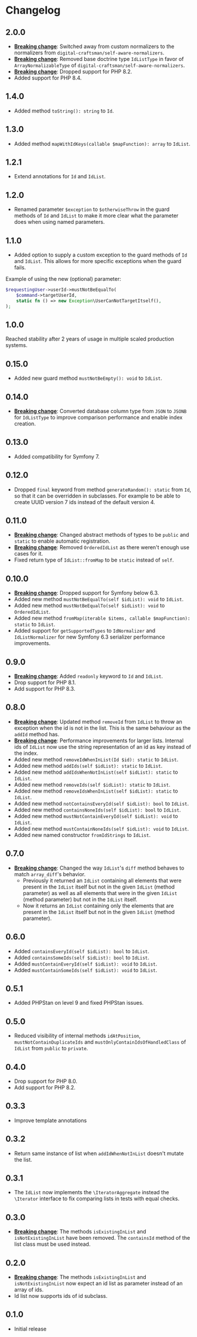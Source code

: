 # Changelog

## 2.0.0

- **[Breaking change](./UPGRADE.md#switched-away-from-custom-normalizers)**: Switched away from custom normalizers to the normalizers from `digital-craftsman/self-aware-normalizers`.
- **[Breaking change](./UPGRADE.md#removed-custom-doctrine-type-for-idlist)**: Removed base doctrine type `IdListType` in favor of `ArrayNormalizableType` of `digital-craftsman/self-aware-normalizers`.
- **[Breaking change](./UPGRADE.md#upgrade-to-at-least-php-83)**: Dropped support for PHP 8.2.
- Added support for PHP 8.4.

## 1.4.0

- Added method `toString(): string` to `Id`.

## 1.3.0

- Added method `mapWithIdKeys(callable $mapFunction): array` to `IdList`.

## 1.2.1

- Extend annotations for `Id` and `IdList`.

## 1.2.0

- Renamed parameter `$exception` to `$otherwiseThrow` in the guard methods of `Id` and `IdList` to make it more clear what the parameter does when using named parameters.

## 1.1.0

- Added option to supply a custom exception to the guard methods of `Id` and `IdList`. This allows for more specific exceptions when the guard fails.

Example of using the new (optional) parameter:
```php
$requestingUser->userId->mustNotBeEqualTo(
    $command->targetUserId,
    static fn () => new Exception\UserCanNotTargetItself(),
);
```

## 1.0.0

Reached stability after 2 years of usage in multiple scaled production systems.

## 0.15.0

- Added new guard method `mustNotBeEmpty(): void` to `IdList`.

## 0.14.0

- **[Breaking change](./UPGRADE.md#converted-database-column-type-from-json-to-jsonb-for-idlisttype)**: Converted database column type from `JSON` to `JSONB` for `IdListType` to improve comparison performance and enable index creation.

## 0.13.0

- Added compatibility for Symfony 7.

## 0.12.0

- Dropped `final` keyword from method `generateRandom(): static` from `Id`, so that it can be overridden in subclasses. For example to be able to create UUID version 7 ids instead of the default version 4. 

## 0.11.0

- **[Breaking change](./UPGRADE.md#changed-abstract-methods-of-types)**: Changed abstract methods of types to be `public` and `static` to enable automatic registration.
- **[Breaking change](./UPGRADE.md#removed-orderedidlist)**: Removed `OrderedIdList` as there weren't enough use cases for it.
- Fixed return type of `IdList::fromMap` to be `static` instead of `self`.

## 0.10.0

- **[Breaking change](./UPGRADE.md#dropped-support-for-symfony-below-63)**: Dropped support for Symfony below 6.3.
- Added new method `mustNotBeEqualTo(self $idList): void` to `IdList`.
- Added new method `mustNotBeEqualTo(self $idList): void` to `OrderedIdList`.
- Added new method `fromMap(iterable $items, callable $mapFunction): static` to `IdList`.
- Added support for `getSupportedTypes` to `IdNormalizer` and `IdListNormalizer` for new Symfony 6.3 serializer performance improvements.

## 0.9.0

- **[Breaking change](./UPGRADE.md#switch-your-id-and-idlist-classes-to-readonly)**: Added `readonly` keyword to `Id` and `IdList`.
- Drop support for PHP 8.1.
- Add support for PHP 8.3.

## 0.8.0

- **[Breaking change](./UPGRADE.md#updated-behaviour-of-idlistremoveid)**: Updated method `removeId` from `IdList` to throw an exception when the id is not in the list. This is the same behaviour as the `addId` method has.
- **[Breaking change](./UPGRADE.md#internal-ids-of-idlist-now-use-the-string-representation-of-an-id-as-key-instead-of-the-index)**: Performance improvements for larger lists. Internal ids of `IdList` now use the string representation of an id as key instead of the index.
- Added new method `removeIdWhenInList(Id $id): static` to `IdList`.
- Added new method `addIds(self $idList): static` to `IdList`.
- Added new method `addIdsWhenNotInList(self $idList): static` to `IdList`.
- Added new method `removeIds(self $idList): static` to `IdList`.
- Added new method `removeIdsWhenInList(self $idList): static` to `IdList`.
- Added new method `notContainsEveryId(self $idList): bool` to `IdList`.
- Added new method `containsNoneIds(self $idList): bool` to `IdList`.
- Added new method `mustNotContainEveryId(self $idList): void` to `IdList`.
- Added new method `mustContainNoneIds(self $idList): void` to `IdList`.
- Added new named constructor `fromIdStrings` to `IdList`.

## 0.7.0

- **[Breaking change](./UPGRADE.md#updated-behaviour-of-idlistdiff)**: Changed the way `IdList`'s `diff` method behaves to match `array_diff`'s behavior.
  - Previously it returned an `IdList` containing all elements that were present in the `IdList` itself but not in the given `IdList` (method parameter) as well as all elements that were in the given `IdList` (method parameter) but not in the `IdList` itself.
  - Now it returns an `IdList` containing only the elements that are present in the `IdList` itself but not in the given `IdList` (method parameter).

## 0.6.0

- Added `containsEveryId(self $idList): bool` to `IdList`.
- Added `containsSomeIds(self $idList): bool` to `IdList`.
- Added `mustContainEveryId(self $idList): void` to `IdList`.
- Added `mustContainSomeIds(self $idList): void` to `IdList`.

## 0.5.1

- Added PHPStan on level 9 and fixed PHPStan issues.

## 0.5.0

- Reduced visibility of internal methods `idAtPosition`, `mustNotContainDuplicateIds` and `mustOnlyContainIdsOfHandledClass` of `IdList` from `public` to `private`.

## 0.4.0

- Drop support for PHP 8.0.
- Add support for PHP 8.2.

## 0.3.3

- Improve template annotations

## 0.3.2

- Return same instance of list when `addIdWhenNotInList` doesn't mutate the list.

## 0.3.1

- The `IdList` now implements the `\IteratorAggregate` instead the `\Iterator` interface to fix comparing lists in tests with equal checks.  

## 0.3.0

- **[Breaking change](./UPGRADE.md#removed-methods-isexistinginlist-and-isnotexistinginlist)**: The methods `isExistingInList` and `isNotExistingInList` have been removed. The `containsId` method of the list class must be used instead.

## 0.2.0

- **[Breaking change](./UPGRADE.md#id-list-parameter-for-isexistinginlist-and-isnotexistinginlist)**: The methods `isExistingInList` and `isNotExistingInList` now expect an id list as parameter instead of an array of ids.
- Id list now supports ids of id subclass.

## 0.1.0

- Initial release

